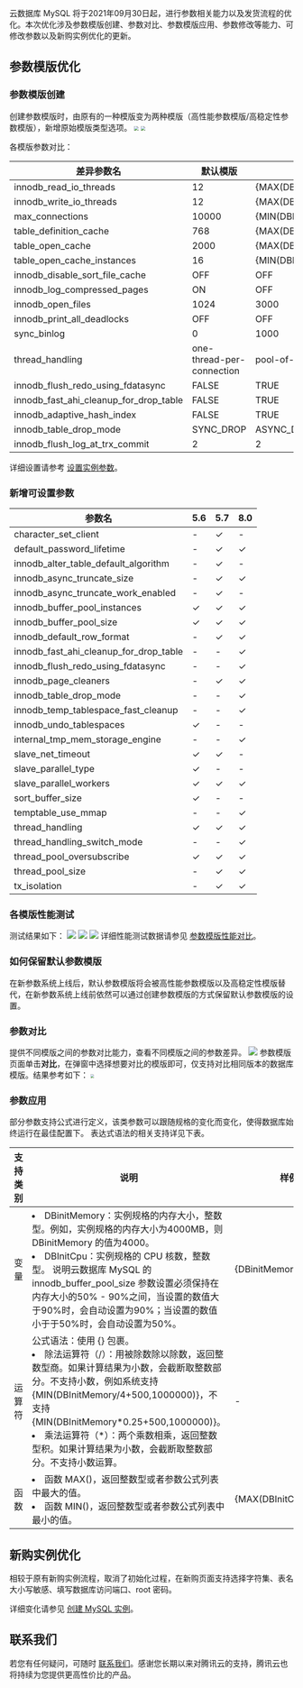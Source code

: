 
云数据库 MySQL 将于2021年09月30日起，进行参数相关能力以及发货流程的优化。本次优化涉及参数模版创建、参数对比、参数模版应用、参数修改等能力、可修改参数以及新购实例优化的更新。

## 参数模版优化
### 参数模版创建
创建参数模版时，由原有的一种模版变为两种模版（高性能参数模版/高稳定性参数模版），新增原始模版类型选项。
<img src="https://main.qcloudimg.com/raw/397da8ea5e48b4c00140aaeab778396f.png"  style="zoom:50%;">
<img src="https://main.qcloudimg.com/raw/b0834e3c925b1d1255d8e778797d5ff2.png"  style="zoom:50%;">

各模版参数对比：

|   差异参数名           | 默认模版                  | 高性能参数模版       | 高稳定性模版              |  
| -------------------- | ------------------------- | ------------------------ | -------------------------- | 
| innodb_read_io_threads          | 12            | {MAX(DBInitCpu/2,4)}              | {MAX(DBInitCpu/2,4)}             |
| innodb_write_io_threads       | 12            | {MAX(DBInitCpu/2,4)}              | {MAX(DBInitCpu/2,4)}                |
| max_connections                        | 10000                     | {MIN(DBInitMemory/4+500,1000000)} | {MIN(DBInitMemory/4+500,1000000)} |     
| table_definition_cache                 | 768                       | {MAX(DBInitMemory*512/1000,2048)} | {MAX(DBInitMemory*512/1000,2048)} |     
| table_open_cache                       | 2000                      | {MAX(DBInitMemory*512/1000,2048)} | {MAX(DBInitMemory*512/1000,2048)} |     
| table_open_cache_instances             | 16                        | {MIN(DBInitMemory/1000,16)}       | {MIN(DBInitMemory/1000,16)}       |     
| innodb_disable_sort_file_cache         | OFF                       | OFF                               | ON                    |   
| innodb_log_compressed_pages            | ON                        | OFF                               | ON                   |  
| innodb_open_files                      | 1024                      | 3000                              | 3000                     |     
| innodb_print_all_deadlocks             | OFF                       | OFF                               | ON                    |   
| sync_binlog                            | 0                         | 1000                              | 1                                 |  
| thread_handling                        | one-thread-per-connection | pool-of-threads                   | one-thread-per-connection         |     
| innodb_flush_redo_using_fdatasync      | FALSE                     | TRUE                   | FALSE                 |    
| innodb_fast_ahi_cleanup_for_drop_table | FALSE                     | TRUE        | FALSE                             |  
| innodb_adaptive_hash_index             | FALSE                     | TRUE                   | FALSE                      |   
| innodb_table_drop_mode                 | SYNC_DROP                 | ASYNC_DROP             | SYNC_DROP         |    
| innodb_flush_log_at_trx_commit         | 2                         | 2                                 | 1                                 |   

详细设置请参考 [设置实例参数](https://cloud.tencent.com/document/product/236/42500)。

### 新增可设置参数

| 参数名                                               |  5.6  | 5.7  | 8.0  | 
| ------------------------------------------------ | -------- | ---- | ---- |
| character_set_client                           |     -            |  &#10003;    |  -    |   
| default_password_lifetime                   |      -          |  &#10003;    |  &#10003;    |    
| innodb_alter_table_default_algorithm   |      -          |  &#10003;    |   -   |    
| innodb_async_truncate_size                |      -          |  &#10003;    |  &#10003;    |     
| innodb_async_truncate_work_enabled  |     -          | &#10003;     |    -  |    
| innodb_buffer_pool_instances              |  &#10003; |  &#10003;   |  &#10003;   |     
| innodb_buffer_pool_size                      |  &#10003; |  &#10003;   |  &#10003;   |     
| innodb_default_row_format                  |       -         | &#10003;     | &#10003;    |    
| innodb_fast_ahi_cleanup_for_drop_table |     -        |      -              | &#10003;     |      
| innodb_flush_redo_using_fdatasync     |       -         |      -              | &#10003;    |      
| innodb_page_cleaners                         |       -        | &#10003;     | &#10003;     |      
| innodb_table_drop_mode                     |      -         |      -             | &#10003;     |      
| innodb_temp_tablespace_fast_cleanup |       -        |       -            | &#10003;     |      
| innodb_undo_tablespaces                    |   &#10003; |         -         |  -      |   
| internal_tmp_mem_storage_engine       |       -        |      -            | &#10003;    |      
| slave_net_timeout                               |  &#10003; | &#10003;     |   -   |      
| slave_parallel_type                             |  &#10003; |          -        |  -    |     
| slave_parallel_workers                        |  &#10003; | &#10003;   |&#10003;    |      
| sort_buffer_size                                  |  &#10003; |    -              |  -    |     
| temptable_use_mmap                          |           -      |      -            | &#10003;    |      
| thread_handling                                  |   &#10003; | &#10003;   |&#10003;   |      
| thread_handling_switch_mode             |        -          |         -          | &#10003;   |     
| thread_pool_oversubscribe                  |   &#10003; | &#10003;    |&#10003;    |      
| thread_pool_size                                |        -          | &#10003;    | &#10003;   |      
| tx_isolation                                        |          -        | &#10003;    | &#10003;    |      

### 各模版性能测试
测试结果如下：
![](https://main.qcloudimg.com/raw/06edf8f531641e078a1171226bd0ebf5.png)
![](https://main.qcloudimg.com/raw/693e9d25c5976ea081a98da7da8a36ea.png)
![](https://main.qcloudimg.com/raw/14d529ee5dd107cc0b6a8bc92dffb83c.png)
详细性能测试数据请参见 [参数模版性能对比](https://cloud.tencent.com/document/product/236/61636)。

### 如何保留默认参数模版
在新参数系统上线后，默认参数模版将会被高性能参数模版以及高稳定性模版替代，在新参数系统上线前依然可以通过创建参数模版的方式保留默认参数模版的设置。

### 参数对比
提供不同模版之间的参数对比能力，查看不同模版之间的参数差异。
![](https://main.qcloudimg.com/raw/340fd4c17f7b82bfde0bcd06dd62b275.png)
参数模版页面单击**对比**，在弹窗中选择想要对比的模版即可，仅支持对比相同版本的数据库模版。结果参考如下：
<img src="https://main.qcloudimg.com/raw/1018f714bfa5d628d8477b50c74333b8.png"  style="zoom:40%;">

### 参数应用
部分参数支持公式进行定义，该类参数可以跟随规格的变化而变化，使得数据库始终运行在最佳配置下。
表达式语法的相关支持详见下表。

| 支持类别 | 说明 | 样例 | 
| ------ | ------------------------------------------------------------ | --------------------- | 
| 变量   | <li>DBinitMemory：实例规格的内存大小，整数型。例如，实例规格的内存大小为4000MB，则 DBinitMemory 的值为4000。 <li>DBInitCpu：实例规格的 CPU 核数，整数型。   说明云数据库 MySQL 的 innodb_buffer_pool_size 参数设置必须保持在内存大小的50% - 90%之间，当设置的数值大于90%时，会自动设置为90%；当设置的数值小于于50%时，会自动设置为50%。 | {DBinitMemory*786432} |    
| 运算符 | 公式语法：使用 {} 包裹。 <li>除法运算符（/）：用被除数除以除数，返回整数型商。如果计算结果为小数，会截断取整数部分。不支持小数，例如系统支持 {MIN(DBInitMemory/4+500,1000000)}，不支持 {MIN(DBInitMemory\*0.25+500,1000000)}。<li> 乘法运算符（*）：两个乘数相乘，返回整数型积。如果计算结果为小数，会截断取整数部分。不支持小数运算。 |  -                     |    
| 函数   | <li>函数 MAX()，返回整数型或者参数公式列表中最大的值。 <li>函数 MIN()，返回整数型或者参数公式列表中最小的值。</li> | {MAX(DBInitCpu/2,4)}  |     

## 新购实例优化
相较于原有新购实例流程，取消了初始化过程，在新购页面支持选择字符集、表名大小写敏感、填写数据库访问端口、root 密码。

详细变化请参见 [创建 MySQL 实例](https://cloud.tencent.com/document/product/236/46433)。

## 联系我们
若您有任何疑问，可随时 [联系我们](https://cloud.tencent.com/act/event/connect-service)。感谢您长期以来对腾讯云的支持，腾讯云也将持续为您提供更高性价比的产品。

